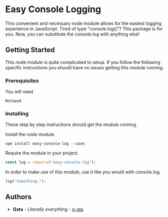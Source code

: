 # Easy Console Logging

This convenient and necessary node module allows for the easiest logging experience in JavaScript. Tired of type "console.log()"? This package is for you. Now, you can substitute the console.log with anything else!

## Getting Started

This node module is quite complicated to setup. If you follow the following specific instructions you should have no issues getting this module running.

### Prerequisites

You will need

```
Notepad
```

### Installing

These step by step instructions should get the module running.

Install the node module.

```
npm install easy-console-log --save
```

Require the module in your project.

```js
const log = require("easy-console-log");
```

In order to make use of this module, use it like you would with console.log.

```js
log("Something.");
```

## Authors

* **Qata** - *Literally everything* - [q-ata](https://github.com/q-ata)
